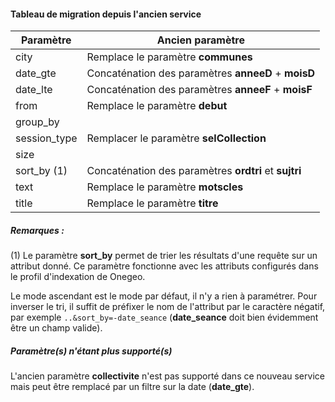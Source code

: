 #### Tableau de migration depuis l'ancien service

| Paramètre    | Ancien paramètre                                      |
|------------- | ----------------------------------------------------- |
| city         | Remplace le paramètre __communes__                    |
| date_gte     | Concaténation des paramètres __anneeD__ + __moisD__   |
| date_lte     | Concaténation des paramètres __anneeF__ + __moisF__   |
| from         | Remplace le paramètre __debut__                       |
| group_by     |                                                       |
| session_type | Remplacer le paramètre __selCollection__              |
| size         |                                                       |
| sort_by (1)  | Concaténation des paramètres __ordtri__ et __sujtri__ |
| text         | Remplace le paramètre __motscles__                    |
| title        | Remplace le paramètre __titre__                       |


##### Remarques :

(1) Le paramètre __sort_by__ permet de trier les résultats d'une requête sur un
attribut donné. Ce paramètre fonctionne avec les attributs configurés dans le
profil d'indexation de Onegeo.

Le mode ascendant est le mode par défaut, il n'y a rien à paramétrer.
Pour inverser le tri, il suffit de préfixer le nom de l'attribut par le
caractère négatif, par exemple `..&sort_by=-date_seance` (__date_seance__ doit
bien évidemment être un champ valide).

##### Paramètre(s) n'étant plus supporté(s)

L'ancien paramètre __collectivite__ n'est pas supporté dans ce nouveau service
mais peut être remplacé par un filtre sur la date (__date_gte__).
